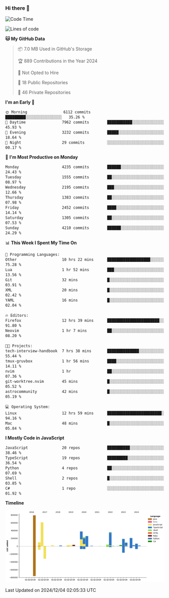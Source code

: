 ### Hi there 👋

<!--
**Clumsy-Coder/Clumsy-Coder** is a ✨ _special_ ✨ repository because its `README.md` (this file) appears on your GitHub profile.

Here are some ideas to get you started:

- 🔭 I’m currently working on ...
- 🌱 I’m currently learning ...
- 👯 I’m looking to collaborate on ...
- 🤔 I’m looking for help with ...
- 💬 Ask me about ...
- 📫 How to reach me: ...
- 😄 Pronouns: ...
- ⚡ Fun fact: ...
-->

<!-- anmol098/waka-readme-stats -->
<!--START_SECTION:waka-->
![Code Time](http://img.shields.io/badge/Code%20Time-1%2C005%20hrs%201%20min-blue)

![Lines of code](https://img.shields.io/badge/From%20Hello%20World%20I%27ve%20Written-3.5%20million%20lines%20of%20code-blue)

**🐱 My GitHub Data** 

> 📦 7.0 MB Used in GitHub's Storage 
 > 
> 🏆 889 Contributions in the Year 2024
 > 
> 🚫 Not Opted to Hire
 > 
> 📜 18 Public Repositories 
 > 
> 🔑 46 Private Repositories 
 > 
**I'm an Early 🐤** 

```text
🌞 Morning                6112 commits        █████████░░░░░░░░░░░░░░░░   35.26 % 
🌆 Daytime                7962 commits        ███████████░░░░░░░░░░░░░░   45.93 % 
🌃 Evening                3232 commits        █████░░░░░░░░░░░░░░░░░░░░   18.64 % 
🌙 Night                  29 commits          ░░░░░░░░░░░░░░░░░░░░░░░░░   00.17 % 
```
📅 **I'm Most Productive on Monday** 

```text
Monday                   4235 commits        ██████░░░░░░░░░░░░░░░░░░░   24.43 % 
Tuesday                  1555 commits        ██░░░░░░░░░░░░░░░░░░░░░░░   08.97 % 
Wednesday                2195 commits        ███░░░░░░░░░░░░░░░░░░░░░░   12.66 % 
Thursday                 1383 commits        ██░░░░░░░░░░░░░░░░░░░░░░░   07.98 % 
Friday                   2452 commits        ████░░░░░░░░░░░░░░░░░░░░░   14.14 % 
Saturday                 1305 commits        ██░░░░░░░░░░░░░░░░░░░░░░░   07.53 % 
Sunday                   4210 commits        ██████░░░░░░░░░░░░░░░░░░░   24.29 % 
```


📊 **This Week I Spent My Time On** 

```text
💬 Programming Languages: 
Other                    10 hrs 22 mins      ███████████████████░░░░░░   75.28 % 
Lua                      1 hr 52 mins        ███░░░░░░░░░░░░░░░░░░░░░░   13.56 % 
Git                      32 mins             █░░░░░░░░░░░░░░░░░░░░░░░░   03.91 % 
XML                      20 mins             █░░░░░░░░░░░░░░░░░░░░░░░░   02.42 % 
YAML                     16 mins             █░░░░░░░░░░░░░░░░░░░░░░░░   02.04 % 

🔥 Editors: 
Firefox                  12 hrs 39 mins      ███████████████████████░░   91.80 % 
Neovim                   1 hr 7 mins         ██░░░░░░░░░░░░░░░░░░░░░░░   08.20 % 

🐱‍💻 Projects: 
tech-interview-handbook  7 hrs 38 mins       ██████████████░░░░░░░░░░░   55.44 % 
tmux-gruvbox             1 hr 56 mins        ████░░░░░░░░░░░░░░░░░░░░░   14.11 % 
nvim                     1 hr                ██░░░░░░░░░░░░░░░░░░░░░░░   07.36 % 
git-worktree.nvim        45 mins             █░░░░░░░░░░░░░░░░░░░░░░░░   05.52 % 
astrocommunity           42 mins             █░░░░░░░░░░░░░░░░░░░░░░░░   05.19 % 

💻 Operating System: 
Linux                    12 hrs 59 mins      ████████████████████████░   94.16 % 
Mac                      48 mins             █░░░░░░░░░░░░░░░░░░░░░░░░   05.84 % 
```

**I Mostly Code in JavaScript** 

```text
JavaScript               20 repos            ██████████░░░░░░░░░░░░░░░   38.46 % 
TypeScript               19 repos            █████████░░░░░░░░░░░░░░░░   36.54 % 
Python                   4 repos             ██░░░░░░░░░░░░░░░░░░░░░░░   07.69 % 
Shell                    2 repos             █░░░░░░░░░░░░░░░░░░░░░░░░   03.85 % 
C#                       1 repo              ░░░░░░░░░░░░░░░░░░░░░░░░░   01.92 % 
```



**Timeline**

![Lines of Code chart](https://raw.githubusercontent.com/Clumsy-Coder/Clumsy-Coder/main/assets/bar_graph.png)


 Last Updated on 2024/12/04 02:05:33 UTC
<!--END_SECTION:waka-->
